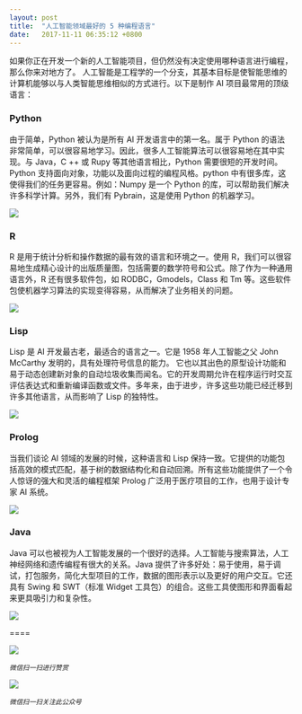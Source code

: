 ```yaml
---
layout: post
title:  "人工智能领域最好的 5 种编程语言"
date:   2017-11-11 06:35:12 +0800
---
```

如果你正在开发一个新的人工智能项目，但仍然没有决定使用哪种语言进行编程，那么你来对地方了。
人工智能是工程学的一个分支，其基本目标是使智能思维的计算机能够以与人类智能思维相似的方式进行。以下是制作 AI 项目最常用的顶级语言：

### Python

由于简单，Python 被认为是所有 AI 开发语言中的第一名。属于 Python 的语法非常简单，可以很容易地学习。因此，很多人工智能算法可以很容易地在其中实现。与 Java，C ++ 或 Rupy 等其他语言相比，Python 需要很短的开发时间。Python 支持面向对象，功能以及面向过程的编程风格。python 中有很多库，这使得我们的任务更容易。例如：Numpy 是一个 Python 的库，可以帮助我们解决许多科学计算。另外，我们有 Pybrain，这是使用 Python 的机器学习。

![](https://www.python.org/static/community_logos/python-logo-master-v3-TM.png)

### R

R 是用于统计分析和操作数据的最有效的语言和环境之一。使用 R，我们可以很容易地生成精心设计的出版质量图，包括需要的数学符号和公式。除了作为一种通用语言外，R 还有很多软件包，如 RODBC，Gmodels，Class 和 Tm 等。这些软件包使机器学习算法的实现变得容易，从而解决了业务相关的问题。

![](http://www.unixstickers.com/image/cache/data/stickers/rproject/R.sh-600x600.png)

### Lisp

Lisp 是 AI 开发最古老，最适合的语言之一。它是 1958 年人工智能之父 John McCarthy 发明的，具有处理符号信息的能力。
它也以其出色的原型设计功能和易于动态创建新对象的自动垃圾收集而闻名。它的开发周期允许在程序运行时交互评估表达式和重新编译函数或文件。多年来，由于进步，许多这些功能已经迁移到许多其他语言，从而影响了 Lisp 的独特性。

![](http://ergoemacs.org/emacs/lisp_logo/LISP_logo_big.png)

### Prolog

当我们谈论 AI 领域的发展的时候，这种语言和 Lisp 保持一致。它提供的功能包括高效的模式匹配，基于树的数据结构化和自动回溯。所有这些功能提供了一个令人惊讶的强大和灵活的编程框架 Prolog 广泛用于医疗项目的工作，也用于设计专家 AI 系统。

![](https://i.warosu.org/data/g/img/0549/18/1465102418173.png)

### Java

Java 可以也被视为人工智能发展的一个很好的选择。人工智能与搜索算法，人工神经网络和遗传编程有很大的关系。Java 提供了许多好处：易于使用，易于调试，打包服务，简化大型项目的工作，数据的图形表示以及更好的用户交互。它还具有 Swing 和 SWT（标准 Widget 工具包）的组合。这些工具使图形和界面看起来更具吸引力和复杂性。

![](https://qph.ec.quoracdn.net/main-qimg-2e1ca872b7e6c9af7b1eaaf465cb1821)

====

![](http://pic.zinaer.com/201710/zanshang.jpg)

<small>*微信扫一扫进行赞赏*</small>

![](http://pic.zinaer.com/201710/zinaer_wx.jpg)

<small>*微信扫一扫关注此公众号*</small>